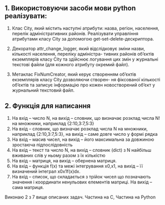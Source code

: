 ## 1. Використовуючи засоби мови python реалiзувати:
1. Клас City, який мiстить наступнi атрибути: назва, регiон, населення, перелiк адмiнiстративних районiв.
Реалiзувати управлiння атрибутами класу City за допомогою get-set-delete-дескриптора.

2. Декоратор attr_change_logger, який вiдслiдковує змiни назви, кiлькостi населення, перелiку адмiнiстра-
тивних районiв об’єктiв екземплярiв класу City та здiйснює логування цих змiн у журнальнi текстовi
файли (для кожного атрибуту окремий файл). 

3. Метаклас FixNumCreator, який керує створенням об’єктiв екземплярiв класу City дозволяючи створен-
ня фiксованої кiлькостi об’єктiв та записує iнформацiю про кожен новостворений об’єкт у журнальний
текстовий файл. 

## 2. Функція для написання
1) На вхід – число N, на вихід – словник, що визначає розклад числа  N! на множники, наприклад {2:10,3:7,5:3}
2) На вхід – словник, що визначає розклад числа N на множники, наприклад {2:10,3:7,5:3}, на вихід – саме довге число у формі рядка
3) На вхід – масив чисел, на вихід – його максимальна за довжиною зростаюча підпослідовність
4) На вхід – текст та число N, на вихід – словник (dict) з N найбільш вживаних слів у ньому разом з їх кількістю
5) На вхід – матриця, на вихід – обернена матриця.
6) На вхід – функція f(x) та межі інтегрування x0,x1, на вихід – її визначений інтеграл x0x1f(x)dx.
7) На вхід – список, що складається з трійок чисел що позначають значення і координати ненульових елементів матриці. На вихід – сама матриця.

Виконаю 2 з 7 вище описаних задач. Частина на C, Частина на Python
